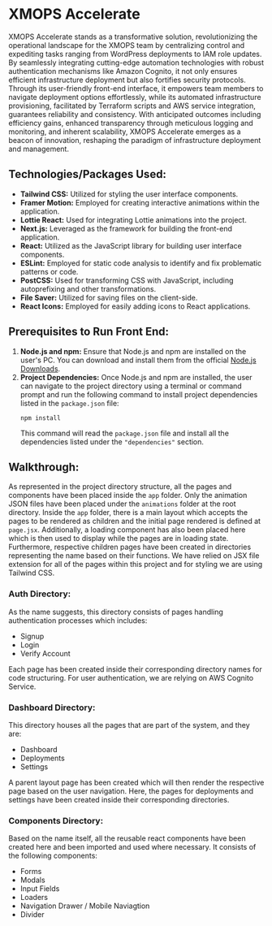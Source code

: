 # XMOPS Accelerate

XMOPS Accelerate stands as a transformative solution, revolutionizing the operational landscape for the XMOPS team by centralizing control and expediting tasks ranging from WordPress deployments to IAM role updates. By seamlessly integrating cutting-edge automation technologies with robust authentication mechanisms like Amazon Cognito, it not only ensures efficient infrastructure deployment but also fortifies security protocols. Through its user-friendly front-end interface, it empowers team members to navigate deployment options effortlessly, while its automated infrastructure provisioning, facilitated by Terraform scripts and AWS service integration, guarantees reliability and consistency. With anticipated outcomes including efficiency gains, enhanced transparency through meticulous logging and monitoring, and inherent scalability, XMOPS Accelerate emerges as a beacon of innovation, reshaping the paradigm of infrastructure deployment and management.

## Technologies/Packages Used:

- **Tailwind CSS:** Utilized for styling the user interface components.
- **Framer Motion:** Employed for creating interactive animations within the application.
- **Lottie React:** Used for integrating Lottie animations into the project.
- **Next.js:** Leveraged as the framework for building the front-end application.
- **React:** Utilized as the JavaScript library for building user interface components.
- **ESLint:** Employed for static code analysis to identify and fix problematic patterns or code.
- **PostCSS:** Used for transforming CSS with JavaScript, including autoprefixing and other transformations.
- **File Saver:** Utilized for saving files on the client-side.
- **React Icons:** Employed for easily adding icons to React applications.

## Prerequisites to Run Front End:

1. **Node.js and npm:** Ensure that Node.js and npm are installed on the user's PC. You can download and install them from the official [Node.js Downloads](https://nodejs.org/en/download/).
2. **Project Dependencies:** Once Node.js and npm are installed, the user can navigate to the project directory using a terminal or command prompt and run the following command to install project dependencies listed in the `package.json` file:
    ```
    npm install
    ```
    This command will read the `package.json` file and install all the dependencies listed under the `"dependencies"` section.

## Walkthrough:

As represented in the project directory structure, all the pages and components have been placed inside the `app` folder. Only the animation JSON files have been placed under the `animations` folder at the root directory. Inside the `app` folder, there is a main layout which accepts the pages to be rendered as children and the initial page rendered is defined at `page.jsx`. Additionally, a loading component has also been placed here which is then used to display while the pages are in loading state. Furthermore, respective children pages have been created in directories representing the name based on their functions. We have relied on JSX file extension for all of the pages within this project and for styling we are using Tailwind CSS.

### Auth Directory:

As the name suggests, this directory consists of pages handling authentication processes which includes:
- Signup
- Login
- Verify Account

Each page has been created inside their corresponding directory names for code structuring. For user authentication, we are relying on AWS Cognito Service.

### Dashboard Directory:

This directory houses all the pages that are part of the system, and they are:
- Dashboard
- Deployments
- Settings

A parent layout page has been created which will then render the respective page based on the user navigation. Here, the pages for deployments and settings have been created inside their corresponding directories.

### Components Directory:

Based on the name itself, all the reusable react components have been created here and been imported and used where necessary. It consists of the following components:
- Forms
- Modals
- Input Fields
- Loaders
- Navigation Drawer / Mobile Naviagtion
- Divider
